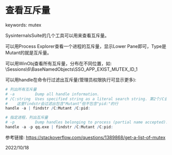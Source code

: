 # 查看互斥量

keywords: mutex  

SysinternalsSuite的几个工具可以用来查看互斥量。  

可以用Process Explorer查看一个进程的互斥量，显示Lower Pane即可，Type是Mutant的就是互斥量。  

可以用WinObj查看所有互斥量，分布在不同位置，如: \Sessions\6\BaseNamedObjects\SSO_APP_EXIST_MUTEX_ID_1  

可以用handle在命令行过滤出互斥量(管理员权限执行可显示更多):  
```r
# 列出所有互斥量
# -a         Dump all handle information.
# /C:string  Uses specified string as a literal search string. 第2个/C会排除掉指定的字符串
#    这里findstr会过滤出包含"Mutant"但不包含"pid:"的行
handle -a | findstr /C:Mutant /C:pid:

# 指定进程，列出互斥量
# -p         Dump handles belonging to process (partial name accepted). 既可以是进程号，也可以是程序名
handle -a -p qq.exe | findstr /C:Mutant /C:pid:
```


参考链接: https://stackoverflow.com/questions/1389868/get-a-list-of-mutex  


2022/10/18  
